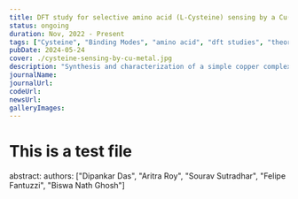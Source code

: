 ```yaml
---
title: DFT study for selective amino acid (L-Cysteine) sensing by a Cu(II)
status: ongoing
duration: Nov, 2022 - Present
tags: ["Cysteine", "Binding Modes", "amino acid", "dft studies", "theoretical", "experimental", "ongoing"]
pubDate: 2024-05-24
cover: ./cysteine-sensing-by-cu-metal.jpg
description: "Synthesis and characterization of a simple copper complex using L-Cysteine to use as a vital antioxidant to protect cells and tissues from oxidation."
journalName: 
journalUrl:
codeUrl:
newsUrl:
galleryImages: 
---
```

# This is a test file
abstract: 
authors: ["Dipankar Das", "Aritra Roy", "Sourav Sutradhar", "Felipe Fantuzzi", "Biswa Nath Ghosh"]